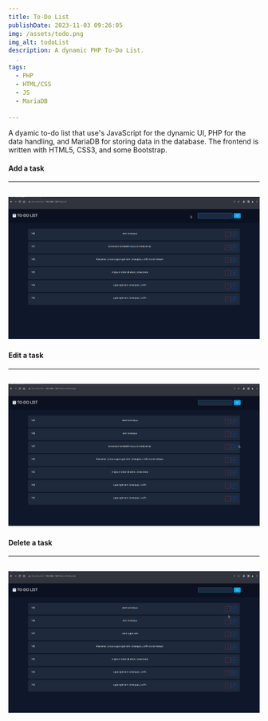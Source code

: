 ```yaml
---
title: To-Do List
publishDate: 2023-11-03 09:26:05
img: /assets/todo.png
img_alt: todoList
description: A dynamic PHP To-Do List.
  .
tags:
  - PHP
  - HTML/CSS
  - JS
  - MariaDB

---
```


A dyamic to-do list that use's JavaScript for the dynamic UI, PHP for the data handling, and MariaDB for storing data in the database. The frontend is written with HTML5, CSS3, and some Bootstrap.


#### Add a task
---
![Image](/assets/add.gif)
---


#### Edit a task
---
![Image](/assets/edit.gif)
---

#### Delete a task
---
![Image](/assets/delete.gif)
---